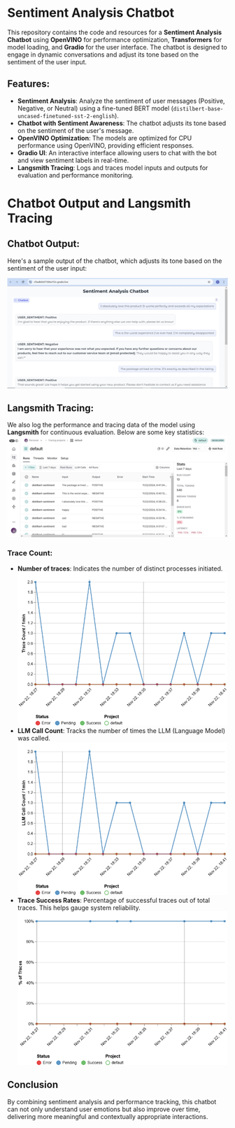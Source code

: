 # Sentiment Analysis Chatbot

This repository contains the code and resources for a **Sentiment Analysis Chatbot** using **OpenVINO** for performance optimization, **Transformers** for model loading, and **Gradio** for the user interface. The chatbot is designed to engage in dynamic conversations and adjust its tone based on the sentiment of the user input.

## Features:
- **Sentiment Analysis**: Analyze the sentiment of user messages (Positive, Negative, or Neutral) using a fine-tuned BERT model (`distilbert-base-uncased-finetuned-sst-2-english`).
- **Chatbot with Sentiment Awareness**: The chatbot adjusts its tone based on the sentiment of the user's message.
- **OpenVINO Optimization**: The models are optimized for CPU performance using OpenVINO, providing efficient responses.
- **Gradio UI**: An interactive interface allowing users to chat with the bot and view sentiment labels in real-time.
- **Langsmith Tracing**: Logs and traces model inputs and outputs for evaluation and performance monitoring.

# Chatbot Output and Langsmith Tracing

## Chatbot Output:
Here's a sample output of the chatbot, which adjusts its tone based on the sentiment of the user input:

![Chatbot Output](assets/chat.jpg)

## Langsmith Tracing:
We also log the performance and tracing data of the model using **Langsmith** for continuous evaluation. Below are some key statistics:
![Langsmith Trace](assets/langsmith.jpg)

### Trace Count:
- **Number of traces**: Indicates the number of distinct processes initiated.
![Langsmith Trace](assets/Trace_count.png)
- **LLM Call Count**: Tracks the number of times the LLM (Language Model) was called.
![Langsmith Trace](assets/llm_call_count.png)
- **Trace Success Rates**: Percentage of successful traces out of total traces. This helps gauge system reliability.
![Langsmith Trace](assets/Trace_success_rates.png)

## Conclusion

By combining sentiment analysis and performance tracking, this chatbot can not only understand user emotions but also improve over time, delivering more meaningful and contextually appropriate interactions.

